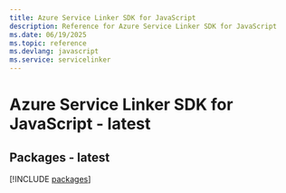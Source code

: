 ```yaml
---
title: Azure Service Linker SDK for JavaScript
description: Reference for Azure Service Linker SDK for JavaScript
ms.date: 06/19/2025
ms.topic: reference
ms.devlang: javascript
ms.service: servicelinker
---
```

# Azure Service Linker SDK for JavaScript - latest
## Packages - latest
[!INCLUDE [packages](service-linker-index.md)]